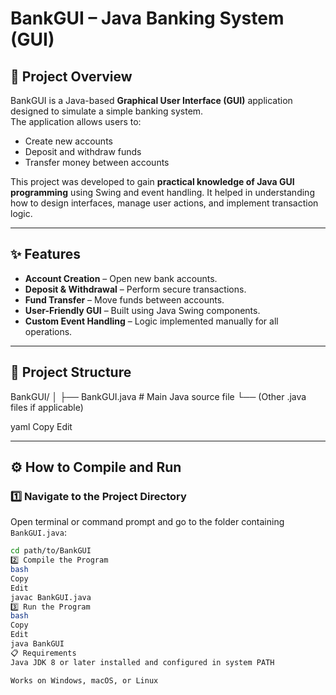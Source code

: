 # BankGUI – Java Banking System (GUI)

## 📖 Project Overview
BankGUI is a Java-based **Graphical User Interface (GUI)** application designed to simulate a simple banking system.  
The application allows users to:
- Create new accounts
- Deposit and withdraw funds
- Transfer money between accounts

This project was developed to gain **practical knowledge of Java GUI programming** using Swing and event handling. It helped in understanding how to design interfaces, manage user actions, and implement transaction logic.

---

## ✨ Features
- **Account Creation** – Open new bank accounts.
- **Deposit & Withdrawal** – Perform secure transactions.
- **Fund Transfer** – Move funds between accounts.
- **User-Friendly GUI** – Built using Java Swing components.
- **Custom Event Handling** – Logic implemented manually for all operations.

---

## 📂 Project Structure
BankGUI/
│
├── BankGUI.java # Main Java source file
└── (Other .java files if applicable)

yaml
Copy
Edit

---

## ⚙️ How to Compile and Run

### 1️⃣ Navigate to the Project Directory
Open terminal or command prompt and go to the folder containing `BankGUI.java`:
```bash
cd path/to/BankGUI
2️⃣ Compile the Program
bash
Copy
Edit
javac BankGUI.java
3️⃣ Run the Program
bash
Copy
Edit
java BankGUI
📋 Requirements
Java JDK 8 or later installed and configured in system PATH

Works on Windows, macOS, or Linux
